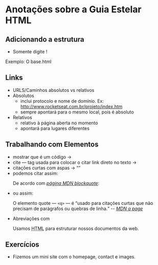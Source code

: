 # Anotações sobre a Guia Estelar HTML

## Adicionando a estrutura

-   Somente digite !

Exemplo: O base.html

## Links

-   URLS/Caminhos absolutos vs relativos
-   Absolutos
    -   inclui protocolo e nome de domínio. Ex: http://www.rocketseat.com.br/projeto/index.htm
    -   sempre apontará para o mesmo local, pois é absoluto
-   Relativos
    -   relativo à página aberta no momento
    -   apontará para lugares diferentes

## Trabalhando com Elementos

-   mostrar que é um código -> <code></code>
-   cite — tag usada para colocar o citar link direto no texto -> <cite></cite>
-   citações curtas com aspas -> <q></q>
-   podemos citar assim:
    <p>De acordo com <a href="https://developer.mozilla.org/en-US/docs/Web/HTML/Element/blockquote"><cite>página MDN blockquote</cite></a>:</p>
-   ou assim:
    <p> O elemento quote — <code>&lt;q&gt;</code> — é <q cite="https://developer.mozilla.org/en-US/docs/Web/HTML/Element/q">usado para citações curtas que não precisam de parágrafos ou quebras de linha.</q> -- <a href="https://developer.mozilla.org/en-US/docs/Web/HTML/Element/q"> <cite>MDN q page</cite></a> </p>
-   Abreviações com <abbr>
    <p> Usamos <abbr title="Hypertext Markup Language">HTML</abbr> para estruturar nossos documentos da web. </p>

## Exercícios

-   Fizemos um mini site com o homepage, contact e images.
